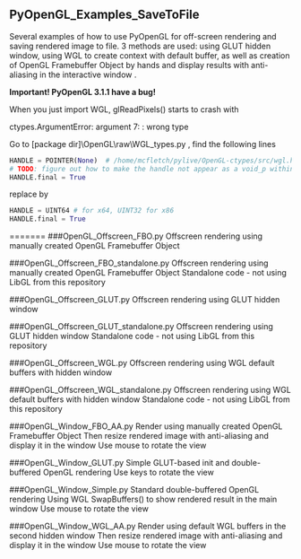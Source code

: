 ## PyOpenGL_Examples_SaveToFile
Several examples of how to use PyOpenGL for off-screen rendering and saving rendered image to file. 3 methods are used: using GLUT hidden window, using WGL to create context with default buffer, as well as creation of OpenGL Framebuffer Object by hands and display results with anti-aliasing in the interactive window .

**Important! PyOpenGL 3.1.1 have a bug!**

When you just import WGL, glReadPixels() starts to crash with

ctypes.ArgumentError: argument 7: : wrong type

Go to [package dir]\OpenGL\raw\WGL_types.py , find the following lines

```python
HANDLE = POINTER(None)  # /home/mcfletch/pylive/OpenGL-ctypes/src/wgl.h:60
# TODO: figure out how to make the handle not appear as a void_p within the code...
HANDLE.final = True
```

replace by

```python
HANDLE = UINT64 # for x64, UINT32 for x86
HANDLE.final = True
```

=======
###OpenGL_Offscreen_FBO.py
Offscreen rendering using manually created OpenGL Framebuffer Object

###OpenGL_Offscreen_FBO_standalone.py
Offscreen rendering using manually created OpenGL Framebuffer Object
Standalone code - not using LibGL from this repository

###OpenGL_Offscreen_GLUT.py
Offscreen rendering using GLUT hidden window

###OpenGL_Offscreen_GLUT_standalone.py
Offscreen rendering using GLUT hidden window
Standalone code - not using LibGL from this repository

###OpenGL_Offscreen_WGL.py
Offscreen rendering using WGL default buffers with hidden window

###OpenGL_Offscreen_WGL_standalone.py
Offscreen rendering using WGL default buffers with hidden window
Standalone code - not using LibGL from this repository

###OpenGL_Window_FBO_AA.py
Render using manually created OpenGL Framebuffer Object
Then resize rendered image with anti-aliasing and display it in the window
Use mouse to rotate the view

###OpenGL_Window_GLUT.py
Simple GLUT-based init and double-buffered OpenGL rendering
Use keys to rotate the view

###OpenGL_Window_Simple.py
Standard double-buffered OpenGL rendering
Using WGL SwapBuffers() to show rendered result in the main window
Use mouse to rotate the view

###OpenGL_Window_WGL_AA.py
Render using default WGL buffers in the second hidden window
Then resize rendered image with anti-aliasing and display it in the window
Use mouse to rotate the view
